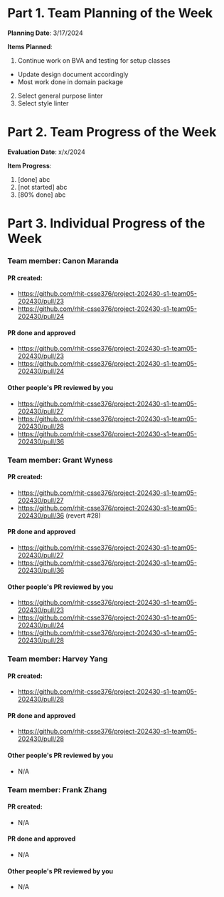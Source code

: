 # Part 1. Team Planning of the Week
**Planning Date**: 3/17/2024

**Items Planned**:
1. Continue work on BVA and testing for setup classes
  - Update design document accordingly
  - Most work done in domain package
2. Select general purpose linter
3. Select style linter

# Part 2. Team Progress of the Week
**Evaluation Date**: x/x/2024

**Item Progress**:
1. [done] abc
2. [not started] abc
3. [80% done] abc

# Part 3. Individual Progress of the Week
### Team member: Canon Maranda
#### PR created:
- https://github.com/rhit-csse376/project-202430-s1-team05-202430/pull/23
- https://github.com/rhit-csse376/project-202430-s1-team05-202430/pull/24

#### PR done and approved
- https://github.com/rhit-csse376/project-202430-s1-team05-202430/pull/23
- https://github.com/rhit-csse376/project-202430-s1-team05-202430/pull/24

#### Other people's PR reviewed by you
- https://github.com/rhit-csse376/project-202430-s1-team05-202430/pull/27
- https://github.com/rhit-csse376/project-202430-s1-team05-202430/pull/28
- https://github.com/rhit-csse376/project-202430-s1-team05-202430/pull/36

### Team member: Grant Wyness
#### PR created:
- https://github.com/rhit-csse376/project-202430-s1-team05-202430/pull/27
- https://github.com/rhit-csse376/project-202430-s1-team05-202430/pull/36 (revert #28)

#### PR done and approved
- https://github.com/rhit-csse376/project-202430-s1-team05-202430/pull/27
- https://github.com/rhit-csse376/project-202430-s1-team05-202430/pull/36

#### Other people's PR reviewed by you
- https://github.com/rhit-csse376/project-202430-s1-team05-202430/pull/23
- https://github.com/rhit-csse376/project-202430-s1-team05-202430/pull/24
- https://github.com/rhit-csse376/project-202430-s1-team05-202430/pull/28

### Team member: Harvey Yang
#### PR created:
- https://github.com/rhit-csse376/project-202430-s1-team05-202430/pull/28

#### PR done and approved
- https://github.com/rhit-csse376/project-202430-s1-team05-202430/pull/28

#### Other people's PR reviewed by you
- N/A


### Team member: Frank Zhang
#### PR created:
- N/A

#### PR done and approved
- N/A

#### Other people's PR reviewed by you
- N/A
